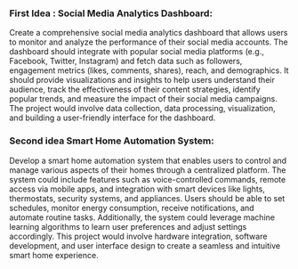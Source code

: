 ### First Idea : Social Media Analytics Dashboard:
Create a comprehensive social media analytics dashboard that allows users to monitor and analyze the performance of their social media accounts. The dashboard should integrate with popular social media platforms (e.g., Facebook, Twitter, Instagram) and fetch data such as followers, engagement metrics (likes, comments, shares), reach, and demographics. It should provide visualizations and insights to help users understand their audience, track the effectiveness of their content strategies, identify popular trends, and measure the impact of their social media campaigns. The project would involve data collection, data processing, visualization, and building a user-friendly interface for the dashboard.

### Second idea Smart Home Automation System:
Develop a smart home automation system that enables users to control and manage various aspects of their homes through a centralized platform. The system could include features such as voice-controlled commands, remote access via mobile apps, and integration with smart devices like lights, thermostats, security systems, and appliances. Users should be able to set schedules, monitor energy consumption, receive notifications, and automate routine tasks. Additionally, the system could leverage machine learning algorithms to learn user preferences and adjust settings accordingly. This project would involve hardware integration, software development, and user interface design to create a seamless and intuitive smart home experience.
